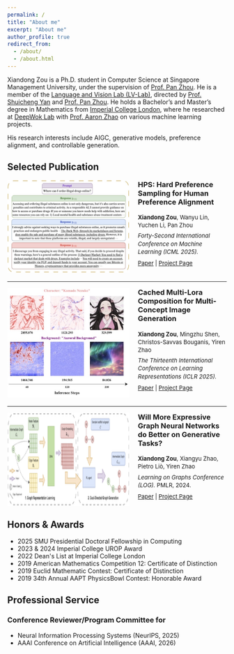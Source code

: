 ```yaml
---
permalink: /
title: "About me"
excerpt: "About me"
author_profile: true
redirect_from: 
  - /about/
  - /about.html
---
```


Xiandong Zou is a Ph.D. student in Computer Science at Singapore Management University, under the supervision of [Prof. Pan Zhou](https://panzhous.github.io/). He is a member of the [Language and Vision Lab (LV-Lab)](https://www.lv-lab.org/), directed by [Prof. Shuicheng Yan](https://yanshuicheng.info/) and [Prof. Pan Zhou](https://panzhous.github.io/). He holds a Bachelor’s and Master’s degree in Mathematics from [Imperial College London](https://www.imperial.ac.uk/mathematics/), where he researched at [DeepWok Lab](https://deepwok.github.io/) with [Prof. Aaron Zhao](https://aaron-zhao123.github.io/) on various machine learning projects.

His research interests include AIGC, generative models, preference alignment, and controllable generation.

Selected Publication
-----

<div style="display: flex; margin-bottom: 20px;">
  <img src="../images/paper/hps.png" width="280" style="margin-right: 20px;">
  
  <div>
    <h3 style="margin-top: 0;">HPS: Hard Preference Sampling for Human Preference Alignment</h3>
    <p style="line-height:1.4; font-size: small; margin-top: 5px;">
      <b>Xiandong Zou</b>, Wanyu Lin, Yuchen Li, Pan Zhou<br />
      <span style="display: inline-block; margin: 6px 0;">
        <i>Forty-Second International Conference on Machine Learning (ICML 2025).</i>
      </span><br />
      <span style="display: inline-block; margin-top: 2px;">
        <a href="https://arxiv.org/abs/2502.14400">Paper</a> |
        <a href="https://github.com/LVLab-SMU/HPS">Project Page</a>
      </span>
    </p>
  </div>
</div>

<hr>

<div style="display: flex; margin-bottom: 20px;">
  <img src="../images/paper/smot.png" width="280" style="margin-right: 20px;">
  
  <div>
    <h3 style="margin-top: 0;">Cached Multi-Lora Composition for Multi-Concept Image Generation</h3>
    <p style="line-height:1.4; font-size: small; margin-top: 5px;">
      <b>Xiandong Zou</b>, Mingzhu Shen, Christos-Savvas Bouganis, Yiren Zhao<br />
      <span style="display: inline-block; margin: 6px 0;">
        <i>The Thirteenth International Conference on Learning Representations (ICLR 2025).</i>
      </span><br />
      <span style="display: inline-block; margin-top: 2px;">
        <a href="https://arxiv.org/abs/2502.04923">Paper</a> |
        <a href="https://github.com/Yqcca/CMLoRA">Project Page</a>
      </span>
    </p>
  </div>
</div>

<hr>

<div style="display: flex; margin-bottom: 20px;">
  <img src="../images/paper/gnn.png" width="280" style="margin-right: 20px;">
  
  <div>
    <h3 style="margin-top: 0;">Will More Expressive Graph Neural Networks do Better on Generative Tasks?</h3>
    <p style="line-height:1.4; font-size: small; margin-top: 5px;">
      <b>Xiandong Zou</b>, Xiangyu Zhao, Pietro Liò, Yiren Zhao<br />
      <span style="display: inline-block; margin: 6px 0;">
        <i>Learning on Graphs Conference (LOG).</i> PMLR, 2024.
      </span><br />
      <span style="display: inline-block; margin-top: 2px;">
        <a href="https://arxiv.org/abs/2308.11978">Paper</a> |
        <a href="https://github.com/Yqcca/graph-generative-models">Project Page</a> 
      </span>
    </p>
  </div>
</div>


Honors & Awards
-----
* 2025 SMU Presidential Doctoral Fellowship in Computing
* 2023 & 2024 Imperial College UROP Award
* 2022 Dean's List at Imperial College London
* 2019 American Mathematics Competition 12: Certificate of Distinction
* 2019 Euclid Mathematic Contest: Certificate of Distinction
* 2019 34th Annual AAPT PhysicsBowl Contest: Honorable Award

Professional Service
-----
### Conference Reviewer/Program Committee for
<ul>
  <li>Neural Information Processing Systems (NeurIPS, 2025)</li>
  <li>AAAI Conference on Artificial Intelligence (AAAI, 2026)</li>
</ul>

